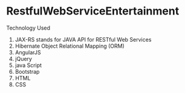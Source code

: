 # RestfulWebServiceEntertainment
Technology  Used
1. JAX-RS stands for JAVA API for RESTful Web Services
2. Hibernate Object Relational Mapping (ORM) 
3. AngularJS
4. jQuery
5. java Script
6. Bootstrap
7. HTML
8. CSS
